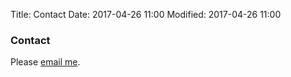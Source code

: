 Title: Contact
Date: 2017-04-26 11:00
Modified: 2017-04-26 11:00

### Contact

Please [email me](mailto:peima09@gmail.com).


